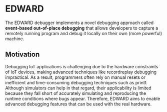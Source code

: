 <script setup>
import citation from '../../components/citation.vue'
</script>

# EDWARD

The EDWARD debugger implements a novel debugging approach called **event-based out-of-place debugging** that allows developers to capture a remotely running program and debug it locally on their own (more powerful) machine.

<citation file="/EDWARD.cff" url="https://doi.org/10.1145/3546918.3546920"/>

## Motivation


Debugging IoT applications is challenging due to the hardware constraints of IoT devices, making advanced techniques like recordreplay debugging impractical.
As a result, programmers often rely on manual resets or inefficient and time-consuming debugging techniques such as printf.
Although simulators can help in that regard, their applicability is limited because they fall short of accurately simulating and reproducing the runtime conditions where bugs appear.
Therefore, EDWARD aims to enable advanced debugging features that can be used with the real hardware.

